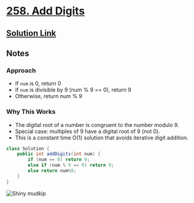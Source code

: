 # [258. Add Digits](https://leetcode.com/problems/add-digits/)

## [Solution Link](https://leetcode.com/submissions/detail/1594519657/)

## Notes

### Approach

- If `num` is 0, return 0
- If `num` is divisible by 9 (num % 9 == 0), return 9
- Otherwise, return num % 9

### Why This Works

- The digital root of a number is congruent to the number modulo 9.
- Special case: multiples of 9 have a digital root of 9 (not 0).
- This is a constant time O(1) solution that avoids iterative digit addition.

```java
class Solution {
    public int addDigits(int num) {
        if (num == 0) return 0;
        else if (num % 9 == 0) return 9;
        else return num%9;
    }
}
```

![Shiny mudkip](https://projectpokemon.org/images/shiny-sprite/mudkip.gif)
